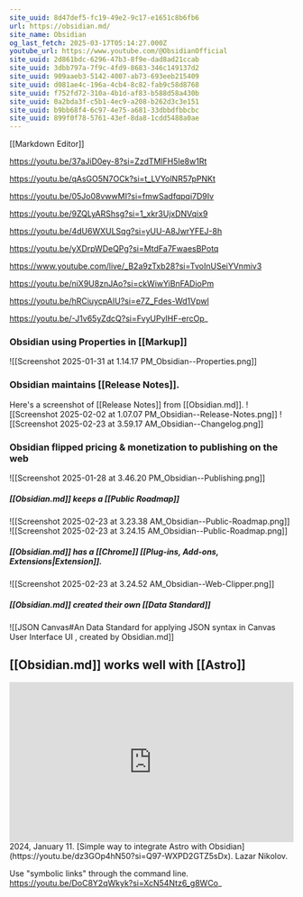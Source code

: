 ```yaml
---
site_uuid: 8d47def5-fc19-49e2-9c17-e1651c8b6fb6
url: https://obsidian.md/
site_name: Obsidian
og_last_fetch: 2025-03-17T05:14:27.000Z
youtube_url: https://www.youtube.com/@ObsidianOfficial
site_uuid: 2d861bdc-6296-47b3-8f9e-dad8ad21ccab
site_uuid: 3dbb797a-7f9c-4fd9-8683-346c149137d2
site_uuid: 909aaeb3-5142-4007-ab73-693eeb215409
site_uuid: d081ae4c-196a-4cb4-8c82-fab9c58d8768
site_uuid: f752fd72-310a-4b1d-af83-b588d58a430b
site_uuid: 0a2bda3f-c5b1-4ec9-a208-b262d3c3e151
site_uuid: b9bb68f4-6c97-4e75-a681-33dbbdfbbcbc
site_uuid: 899f0f78-5761-43ef-8da8-1cdd5488a0ae
---
```

[[Markdown Editor]]

https://youtu.be/37aJiD0ey-8?si=ZzdTMlFH5le8w1Rt

https://youtu.be/qAsGO5N7OCk?si=t_LVYolNR57pPNKt

https://youtu.be/05Jo08vwwMI?si=fmwSadfqpqi7D9Iv

https://youtu.be/9ZQLyARShsg?si=1_xkr3UjxDNVqix9

https://youtu.be/4dU6WXULSqg?si=yUU-A8JwrYFEJ-8h

https://youtu.be/yXDrpWDeQPg?si=MtdFa7FwaesBPotq

https://www.youtube.com/live/_B2a9zTxb28?si=TvoInUSeiYVnmiv3

https://youtu.be/niX9U8znJAo?si=ckWiwYiBnFADioPm

https://youtu.be/hRCiuycpAIU?si=e7Z_Fdes-Wd1Vpwl

https://youtu.be/-J1v65yZdcQ?si=FvyUPylHF-ercOp_

### Obsidian using Properties in [[Markup]]
![[Screenshot 2025-01-31 at 1.14.17 PM_Obsidian--Properties.png]]
### Obsidian maintains [[Release Notes]].
Here's a screenshot of [[Release Notes]] from [[Obsidian.md]]. 
![[Screenshot 2025-02-02 at 1.07.07 PM_Obsidian--Release-Notes.png]]
![[Screenshot 2025-02-23 at 3.59.17 AM_Obsidian--Changelog.png]]
### Obsidian flipped pricing & monetization to publishing on the web
![[Screenshot 2025-01-28 at 3.46.20 PM_Obsidian--Publishing.png]]

##### [[Obsidian.md]] keeps a [[Public Roadmap]]

![[Screenshot 2025-02-23 at 3.23.38 AM_Obsidian--Public-Roadmap.png]]
![[Screenshot 2025-02-23 at 3.24.15 AM_Obsidian--Public-Roadmap.png]]
##### [[Obsidian.md]] has a [[Chrome]] [[Plug-ins,  Add-ons,  Extensions|Extension]].
![[Screenshot 2025-02-23 at 3.24.52 AM_Obsidian--Web-Clipper.png]]
##### [[Obsidian.md]] created their own [[Data Standard]]
![[JSON Canvas#An Data Standard for applying JSON syntax in Canvas User Interface UI , created by Obsidian.md]]

## [[Obsidian.md]] works well with [[Astro]]
<iframe 
  style="aspect-ratio:16/9;width:100%;height:auto" 
  src="https://www.youtube.com/embed/dz3GOp4hN50?si=Q97-WXPD2GTZ5sDx" 
  title="YouTube video player" 
  frameborder="0" 
  allow="accelerometer; autoplay; clipboard-write; encrypted-media; gyroscope; picture-in-picture; web-share" 
  referrerpolicy="strict-origin-when-cross-origin" 
  allowfullscreen
></iframe>
2024, January 11. [Simple way to integrate Astro with Obsidian](https://youtu.be/dz3GOp4hN50?si=Q97-WXPD2GTZ5sDx). Lazar Nikolov.

Use "symbolic links" through the command line.  
https://youtu.be/DoC8Y2qWkyk?si=XcN54Ntz6_g8WCo_